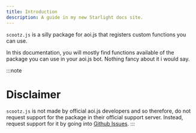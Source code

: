```yaml
---
title: Introduction
description: A guide in my new Starlight docs site.
---
```


`scootz.js` is a silly package for aoi.js that registers custom functions you can use.

In this documentation, you will mostly find functions available of the package you can use in your aoi.js bot. Nothing fancy about it i would say.

:::note
# Disclaimer
`scootz.js` is not made by official aoi.js developers and so therefore, do not request support for the package in their official support server. Instead, request support for it by going into [Github Issues](https://github.com/ddodogames/scootz.js/issues/new/choose).
:::
